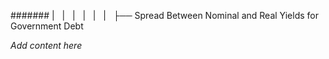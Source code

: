 ####### |   |   |   |   |   |   ├── Spread Between Nominal and Real Yields for Government Debt

*Add content here*